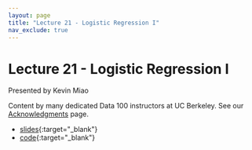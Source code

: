 ```yaml
---
layout: page
title: "Lecture 21 - Logistic Regression I"
nav_exclude: true
---
```


# Lecture 21 - Logistic Regression I

Presented by Kevin Miao

Content by many dedicated Data 100 instructors at UC Berkeley. See our [Acknowledgments](../../acks) page.

- [slides](https://docs.google.com/presentation/d/15jUj2NN_wszCqz4WE2rKq6PxJzbrjx5-opMbWjTPxFs/edit#slide=id.g10ed28599e7_0_0){:target="_blank"}
- [code](https://data100.datahub.berkeley.edu/hub/user-redirect/lecture/lec21/lec22.ipynb/git-pull?repo=https%3A%2F%2Fgithub.com%2FDS-100%2Fsu24-materials&urlpath=lab%2Ftree%2Fsu24-materials%2F&branch=main){:target="_blank"}
<!-- - [recording](https://bcourses.berkeley.edu/courses/1535115/external_tools/90481){:target="_blank"} -->

